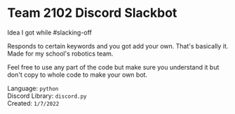 # Team 2102 Discord Slackbot
Idea I got while #slacking-off


Responds to certain keywords and you got add your own. That's basically it. Made for my school's robotics team. 


Feel free to use any part of the code but make sure you understand it but don't copy to whole code to make your own bot.


Language: `python`\
Discord Library: `discord.py`\
Created: `1/7/2022`
